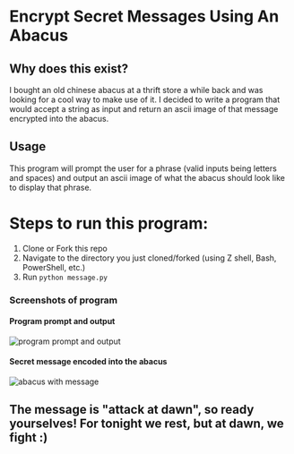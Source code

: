 # Encrypt Secret Messages Using An Abacus

## Why does this exist?
I bought an old chinese abacus at a thrift store a while back and was looking for a cool way to make use of it. I decided to write a program that would accept a string as input and return an ascii image of that message encrypted into the abacus. 

## Usage
This program will prompt the user for a phrase (valid inputs being letters and spaces) and output an ascii image of what the abacus should look like to display that phrase. 

# Steps to run this program:
1) Clone or Fork this repo
2) Navigate to the directory you just cloned/forked (using Z shell, Bash, PowerShell, etc.)
3) Run `python message.py`

### Screenshots of program

#### Program prompt and output
![program prompt and output](https://bigpictureprogrammer.com/wp-content/uploads/2020/05/abacus_UI_prompt_and_output500x600.jpeg?raw=true)

#### Secret message encoded into the abacus
![abacus with message](https://bigpictureprogrammer.com/wp-content/uploads/2020/05/abacus_with_encrypted_message500x600.jpeg?raw=true)

## The message is "attack at dawn", so ready yourselves! For tonight we rest, but at dawn, we fight :)

